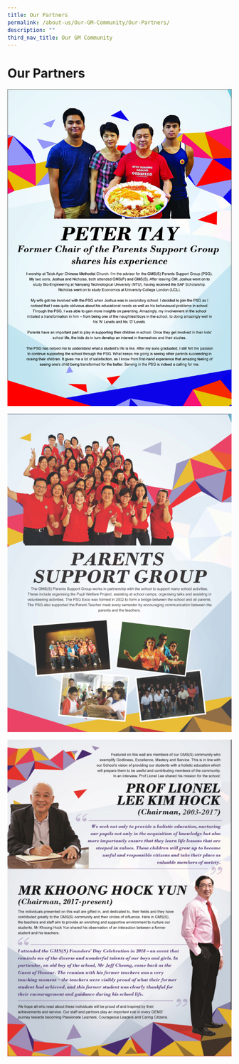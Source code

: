 ```yaml
---
title: Our Partners
permalink: /about-us/Our-GM-Community/Our-Partners/
description: ""
third_nav_title: Our GM Community
---
```

# **Our Partners**

![](/images/GMSS_A3-Posters_Our-Partners_ver2_Page_1.jpg)

![](/images/GMSS_A3-Posters_Our-Partners_ver2_Page_2-2.jpg)

![](/images/GMSS_A3-Posters_Our-Partners_ver2_Page_3-copy.jpg)